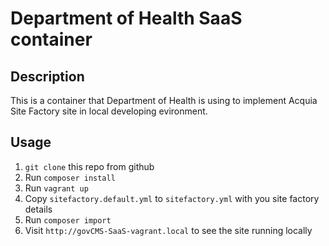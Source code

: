 # Department of Health SaaS container

## Description

This is a container that Department of Health is using to implement Acquia Site Factory site in local developing evironment.

## Usage

1. ```git clone``` this repo from github
2. Run ```composer install```
3. Run ```vagrant up```
4. Copy ```sitefactory.default.yml``` to ```sitefactory.yml``` with you site factory details
5. Run ```composer import```
6. Visit ```http://govCMS-SaaS-vagrant.local``` to see the site running locally
